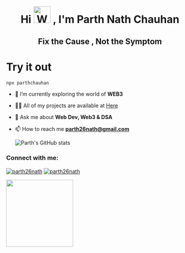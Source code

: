 <h1 align="center">Hi <img src="https://raw.githubusercontent.com/nixin72/nixin72/master/wave.gif" 
         alt="Waving hand animated gif"
         height="45"
         width="45" /> , I'm Parth Nath Chauhan</h1>
<h2 align="center"> Fix the Cause ,  Not the Symptom</h2>

<h1 >Try it out</h1>

```
npx parthchauhan
```














         
         

- 🌱 I’m currently exploring the world of **WEB3**

- 👨‍💻 All of my projects are available at [Here](https://github.com/parth26nath?tab=repositories)


- 💬 Ask me about **Web Dev, Web3 & DSA**

- 📫 How to reach me **parth26nath@gmail.com**


  ![Parth's GitHub stats](https://github-readme-stats.vercel.app/api?username=parth26nath&show_icons=true&theme=transparent)
  
<h3 align="left">Connect with me:</h3>
<p align="left">
<a href="https://www.linkedin.com/in/parth26nath/" target="blank"><img align="center" src="https://img.shields.io/badge/LinkedIn-0077B5?style=for-the-badge&logo=linkedin&logoColor=white" alt="parth26nath" /></a>      
<a href="https://twitter.com/ParthNathc11125" target="blank"><img align="center" src="https://img.shields.io/twitter/follow/parth26nath?logo=twitter&style=for-the-badge" alt="parth26nath" /></a>
</p>




<img height="180em" src="https://github-profile-summary-cards.vercel.app/api/cards/profile-details?username=parth26nath&theme=github_dark" />

